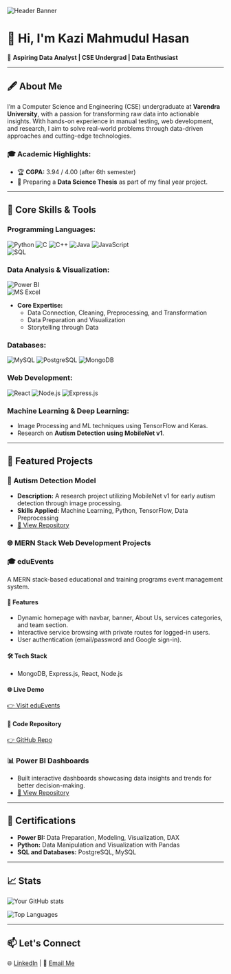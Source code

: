 ![Header Banner](https://s7.gifyu.com/images/SXu4e.gif)

# 👋 Hi, I'm Kazi Mahmudul Hasan 
🎯 **Aspiring Data Analyst | CSE Undergrad | Data Enthusiast**  

---

## 🖋️ About Me  

I’m a Computer Science and Engineering (CSE) undergraduate at **Varendra University**, with a passion for transforming raw data into actionable insights. With hands-on experience in manual testing, web development, and research, I aim to solve real-world problems through data-driven approaches and cutting-edge technologies.  

### 🎓 **Academic Highlights:**  
- 🏆 **CGPA:** 3.94 / 4.00 (after 6th semester)  
- 📝 Preparing a **Data Science Thesis** as part of my final year project.  

---

## 🔧 Core Skills & Tools  

### **Programming Languages:**  
![Python](https://img.shields.io/badge/-Python-blue?logo=python&logoColor=white) 
![C](https://img.shields.io/badge/-C-A8B9CC?logo=c&logoColor=white) 
![C++](https://img.shields.io/badge/-C++-00599C?logo=cplusplus&logoColor=white) 
![Java](https://img.shields.io/badge/-Java-007396?logo=java&logoColor=white) 
![JavaScript](https://img.shields.io/badge/-JavaScript-F7DF1E?logo=javascript&logoColor=black)  
![SQL](https://img.shields.io/badge/-SQL-4479A1?logo=postgresql&logoColor=white)  

### **Data Analysis & Visualization:**  
![Power BI](https://img.shields.io/badge/-Power%20BI-F2C811?logo=power-bi&logoColor=black)  
![MS Excel](https://img.shields.io/badge/-MS%20Excel-217346?logo=microsoft-excel&logoColor=white)  
- **Core Expertise:**  
  - Data Connection, Cleaning, Preprocessing, and Transformation  
  - Data Preparation and Visualization  
  - Storytelling through Data  

### **Databases:**  
![MySQL](https://img.shields.io/badge/-MySQL-4479A1?logo=mysql&logoColor=white) 
![PostgreSQL](https://img.shields.io/badge/-PostgreSQL-336791?logo=postgresql&logoColor=white) 
![MongoDB](https://img.shields.io/badge/-MongoDB-47A248?logo=mongodb&logoColor=white)  

### **Web Development:**  
![React](https://img.shields.io/badge/-React-61DAFB?logo=react&logoColor=black) 
![Node.js](https://img.shields.io/badge/-Node.js-339933?logo=node.js&logoColor=white) 
![Express.js](https://img.shields.io/badge/-Express.js-000000?logo=express&logoColor=white)  

### **Machine Learning & Deep Learning:**  
- Image Processing and ML techniques using TensorFlow and Keras.  
- Research on **Autism Detection using MobileNet v1**.  

---

## 🌟 Featured Projects  

### 🚀 **Autism Detection Model**  
- **Description:** A research project utilizing MobileNet v1 for early autism detection through image processing.  
- **Skills Applied:** Machine Learning, Python, TensorFlow, Data Preprocessing  
- [🔗 View Repository](#)  

### 🌐 **MERN Stack Web Development Projects** 

### 🎓 eduEvents  
A MERN stack-based educational and training programs event management system.  

#### 🌟 Features  
- Dynamic homepage with navbar, banner, About Us, services categories, and team section.  
- Interactive service browsing with private routes for logged-in users.  
- User authentication (email/password and Google sign-in).  

#### 🛠️ Tech Stack  
- MongoDB, Express.js, React, Node.js  

#### 🌐 Live Demo  
[👉 Visit eduEvents](https://educational-events-aaeb4.web.app/)  

#### 📂 Code Repository  
[👉 GitHub Repo](https://github.com/Mahmudulhasan162/Educational-Event-Management-Website?tab=readme-ov-file)

### 📊 **Power BI Dashboards**  
- Built interactive dashboards showcasing data insights and trends for better decision-making.  
- [🔗 View Repository](#)  

---

## 📜 Certifications  

- **Power BI:** Data Preparation, Modeling, Visualization, DAX  
- **Python:** Data Manipulation and Visualization with Pandas  
- **SQL and Databases:** PostgreSQL, MySQL  

---

## 📈 Stats  

![Your GitHub stats](https://github-readme-stats.vercel.app/api?username=Kazi-Mahmudul&show_icons=true&theme=radical)
 
![Top Languages](https://github-readme-stats.vercel.app/api/top-langs/?username=Kazi-Mahmudul&layout=compact&theme=radical)

---

## 📫 Let's Connect  

🌐 [LinkedIn](www.linkedin.com/in/kazi-mahmudul-hasan) | 📧 [Email Me](shafi16221@gmail.com)  

